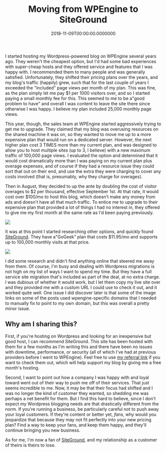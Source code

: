 ﻿---
title: Moving from WPEngine to SiteGround
date: "2018-11-09T00:00:00.0000000"
featuredImage: /img/moving-from-wpengine-to-siteground.jpg
---

I started hosting my Wordpress-powered blog on WPEngine several years ago. They weren't the cheapest option, but I'd had some bad experiences with super-cheap hosts and they offered service and features that I was happy with. I recommended them to many people and was generally satisfied. Unfortunately, they shifted their pricing plans over the years, and my blog's traffic (happily) grew, such that for the last couple of years I exceeded the "included" page views per month of my plan. This was fine, as the plan simply let me pay $1 per 1000 visitors over, and so I started paying a small monthly fee for this. This seemed to me to be a"good problem to have" and overall I was content to leave the site there since otherwise I was happy. I believe my plan included 25,000 monthly page views.

This year, though, the sales team at WPEngine started aggressively trying to get me to upgrade. They claimed that my blog was overusing resources on the shared machine it was on, so they wanted to move me up to a more expensive plan that would run on a dedicated server. However, the next higher plan cost 3 TIMES more than my current plan, and was designed to allow you to host multiple sites (up to 3, I believe) with a new maximum traffic of 100,000 page views. I evaluated the option and determined that it would cost dramatically more than I was paying on my current plan plus overage expenses, and of course if they had a resource issue they could sort that out on their end, and use the extra they were charging to cover any costs involved (that is, presumably, why they charge for overages).

Then in August, they decided to up the ante by doubling the cost of visitor overages to $2 per thousand, effective September 1st. At that rate, it would cost over $100/mo to host this blog, which doesn't make any money from ads and doesn't have all that much traffic. To entice me to upgrade to their expensive plan that provided a lot of things I had no interest in, they offered to give me my first month at the same rate as I'd been paying previously.

[![](/img/Screenshot-2018-11-09-12.23.28.png)](/img/Screenshot-2018-11-09-12.23.28.png)

It was at this point I started researching other options, and quickly found [SiteGround](https://www.siteground.com/recommended?referrer_id=7903293). They have a"GoGeek" plan that costs $11.95/mo and supports up to 100,000 monthly visits at that price.

[![](/img/Screenshot-2018-11-09-12.26.55.png)](/img/Screenshot-2018-11-09-12.26.55.png)

I did some research and didn't find anything online that steered me away from them. Of course, I'm busy and dealing with Wordpress migrations is not high on my list of ways I want to spend my time. But they have a full service site migration that's included as part of the deal, at no extra charge. I was dubious of whether it would work, but I let them copy my live site over and they provided me with a custom URL I could use to check it out, and it worked quite well. One issue I did discover later is that some of the image links on some of the posts used wpengine-specific domains that I needed to manually fix to point to my own domain, but this was overall a pretty minor issue.

## Why am I sharing this?

First, if you're hosting on Wordpress and looking for an inexpensive but good host, I can recommend SiteGround. This site has been hosted with them for a few months as I'm writing this and there have been no issues with downtime, performance, or security (all of which I've had at previous providers before I went to WPEngine). Feel free to use [my referral link](https://www.siteground.com/recommended?referrer_id=7903293) if you want to check them out, which will help support my blog by giving me a free month's hosting.

Second, I want to point out how a company I was happy with and loyal toward went out of their way to push me off of their services. That just seems incredible to me. Now, it may be that their focus had shifted and I was no longer the kind of customer they wanted, so shedding me was perhaps a net benefit for them. But I find this hard to believe, since I don't expect my Wordpress blogging needs are that drastically different from the norm. If you're running a business, be particularly careful not to push away your loyal customers. If they're content or better yet, _fans_, why would you jeopardize that because they may not fit perfectly into your new pricing plan? Find a way to keep your fans, and keep them happy, and they'll continue bringing you new business.

As for me, I'm now a fan of [SiteGround](https://www.siteground.com/recommended?referrer_id=7903293), and my relationship as a customer of theirs is theirs to lose.

